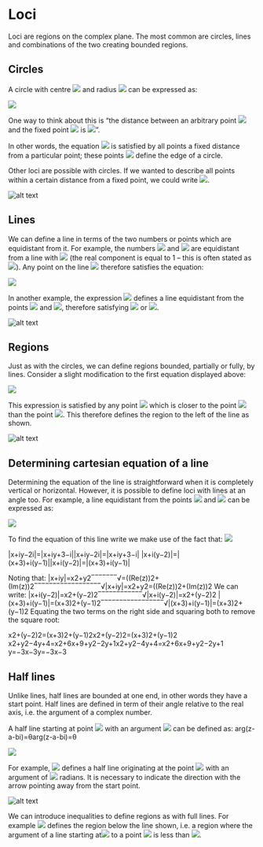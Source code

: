 # Loci
 
Loci are regions on the complex plane. The most common are circles, lines and combinations of the two creating bounded regions. 
 
## Circles 
A circle with centre <img src="https://render.githubusercontent.com/render/math?math=a%2B\bi "> and radius <img src="https://render.githubusercontent.com/render/math?math=c"> can be expressed as:

<img src="https://render.githubusercontent.com/render/math?math=|z-(a%2B\bi)|=c ">

One way to think about this is “the distance between an arbitrary point <img src="https://render.githubusercontent.com/render/math?math=z"> and the fixed point <img src="https://render.githubusercontent.com/render/math?math=a%2B\bi "> is <img src="https://render.githubusercontent.com/render/math?math=c">”. 

In other words, the equation <img src="https://render.githubusercontent.com/render/math?math=|z-(a%2B\bi)|=c ">  is satisfied by all points a fixed distance from a particular point; these points <img src="https://render.githubusercontent.com/render/math?math=z"> define the edge of a circle. 
 
Other loci are possible with circles. If we wanted to describe all points within a certain distance from a fixed point, we could write <img src="https://render.githubusercontent.com/render/math?math=|z-(a%2B\bi)| \leq c ">.

![alt text](https://github.com/Oxbridge-Science-Academy/Figures/blob/master/Complex_Numbers/Loci%20circles.png)

## Lines 

We can define a line in terms of the two numbers or points which are equidistant from it. For example, the numbers <img src="https://render.githubusercontent.com/render/math?math=z_1=i "> and <img src="https://render.githubusercontent.com/render/math?math=z_2=2+i"> are equidistant from a line with <img src="https://render.githubusercontent.com/render/math?math=Re(z)=1 "> (the real component is equal to 1 – this is often stated as <img src="https://render.githubusercontent.com/render/math?math=x=1">). Any point on the line <img src="https://render.githubusercontent.com/render/math?math=z "> therefore satisfies the equation:

<img src="https://render.githubusercontent.com/render/math?math=|z-i|=|z-2-i|">

In another example, the expression <img src="https://render.githubusercontent.com/render/math?math=|z-i|=|z %2B\3 %2B\ i|">
defines a line equidistant from the points <img src="https://render.githubusercontent.com/render/math?math=i">
 and <img src="https://render.githubusercontent.com/render/math?math=-3i">, therefore satisfying <img src="https://render.githubusercontent.com/render/math?math=Im(z)=-1"> or <img src="https://render.githubusercontent.com/render/math?math=y=-1">.
 
![alt text](https://github.com/Oxbridge-Science-Academy/Figures/blob/master/Complex_Numbers/Loci%20lines%201.png)

## Regions

Just as with the circles, we can define regions bounded, partially or fully, by lines. 
Consider a slight modification to the first equation displayed above:

<img src="https://render.githubusercontent.com/render/math?math=|z-i| < |z-2-i|">


This expression is satisfied by any point <img src="https://render.githubusercontent.com/render/math?math=z"> which is closer to the point <img src="https://render.githubusercontent.com/render/math?math=i">
 than the point <img src="https://render.githubusercontent.com/render/math?math=2 %2B\ i">. This therefore defines the region to the left of the line as shown. 


![alt text](https://github.com/Oxbridge-Science-Academy/Figures/blob/master/Complex_Numbers/Loci%20lines%202.png)


## Determining cartesian equation of a line

Determining the equation of the line is straightforward when it is completely vertical or horizontal. However, it is possible to define loci with lines at an angle too. 
For example, a line equidistant from the points <img src="https://render.githubusercontent.com/render/math?math=2i"> and <img src="https://render.githubusercontent.com/render/math?math=-3 %2B\ i"> can be expressed as:

<img src="https://render.githubusercontent.com/render/math?math=|z−2i|=|z− 3 %2B\ +i|">

To find the equation of this line write we make use of the fact that: <img src="https://render.githubusercontent.com/render/math?math=z = x %2B\ iy">

|x+iy−2i|=|x+iy+3−i||x+iy−2i|=|x+iy+3−i|
|x+i(y−2)|=|(x+3)+i(y−1)||x+i(y−2)|=|(x+3)+i(y−1)|
 
Noting that:
|x+iy|=x2+y2‾‾‾‾‾‾‾√=((Re(z))2+(Im(z))2‾‾‾‾‾‾‾‾‾‾‾‾‾‾‾‾‾‾√|x+iy|=x2+y2=((Re⁡(z))2+(Im⁡(z))2
We can write:
|x+i(y−2)|=x2+(y−2)2‾‾‾‾‾‾‾‾‾‾‾‾√|x+i(y−2)|=x2+(y−2)2
|(x+3)+i(y−1)|=(x+3)2+(y−1)2‾‾‾‾‾‾‾‾‾‾‾‾‾‾‾‾‾√|(x+3)+i(y−1)|=(x+3)2+(y−1)2
Equating the two terms on the right side and squaring both to remove the square root: 



x2+(y−2)2=(x+3)2+(y−1)2x2+(y−2)2=(x+3)2+(y−1)2
x2+y2−4y+4=x2+6x+9+y2−2y+1x2+y2−4y+4=x2+6x+9+y2−2y+1
y=−3x−3y=−3x−3

## Half lines

Unlike lines, half lines are bounded at one end, in other words they have a start point. Half lines are defined in term of their angle relative to the real axis, i.e. the argument of a complex number.

A half line starting at point <img src="https://render.githubusercontent.com/render/math?math=a %2B\ i|">
with an argument <img src="https://render.githubusercontent.com/render/math?math=\theta"> can be defined as: 
arg(z-a-bi)=θarg(z-a-bi)=θ

<img src="https://render.githubusercontent.com/render/math?math=\displaystyle arg(z - a - bi) = \theta">

For example, <img src="https://render.githubusercontent.com/render/math?math=arg(z - 1 - i) = \frac{ \pi}{4}">
defines a half line originating at the point <img src="https://render.githubusercontent.com/render/math?math=1 + i "> with an argument of <img src="https://render.githubusercontent.com/render/math?math=\frac{\pi}{4}"> radians. It is necessary to indicate the direction with the arrow pointing away from the start point.


![alt text](https://github.com/Oxbridge-Science-Academy/Figures/blob/master/Complex_Numbers/Loci%20half%20lines.png)


We can introduce inequalities to define regions as with full lines. For example <img src="https://render.githubusercontent.com/render/math?math=arg(z - 1 - i) < \frac{ \pi}{4}"> defines the region below the line shown, i.e. a region where the argument of a line starting at<img src="https://render.githubusercontent.com/render/math?math=1  %2B\ i"> to a point <img src="https://render.githubusercontent.com/render/math?math=z"> is less than <img src="https://render.githubusercontent.com/render/math?math=\frac{ \pi}{4}">.
  
